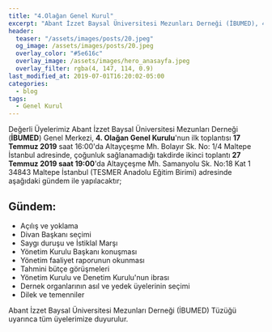 ```yaml
---
title: "4.Olağan Genel Kurul"
excerpt: "Abant İzzet Baysal Üniversitesi Mezunları Derneği (İBUMED), 4. Olağan Genel Kurulu 17 Temmuz 2019 tarihinde toplanıyor"
header:
  teaser: "/assets/images/posts/20.jpeg"
  og_image: /assets/images/posts/20.jpeg
  overlay_color: "#5e616c"
  overlay_image: /assets/images/hero_anasayfa.jpeg
  overlay_filter: rgba(4, 147, 114, 0.9)
last_modified_at: 2019-07-01T16:20:02-05:00
categories:
  - blog
tags:
  - Genel Kurul
---
```



Değerli Üyelerimiz Abant İzzet Baysal Üniversitesi Mezunları Derneği (**İBUMED**) Genel Merkezi, **4. Olağan Genel Kurulu**'nun ilk toplantısı **17 Temmuz 2019** saat 16:00'da Altayçeşme Mh. Bolayır Sk. No: 1/4 Maltepe İstanbul adresinde, çoğunluk sağlanamadığı takdirde ikinci toplantı **27 Temmuz 2019 saat 19:00**'da Altayçeşme Mh. Samanyolu Sk. No:18 Kat 1 34843 Maltepe İstanbul (TESMER Anadolu Eğitim Birimi) adresinde aşağıdaki gündem ile yapılacaktır;

## Gündem:

- Açılış ve yoklama
- Divan Başkanı seçimi
- Saygı duruşu ve İstiklal Marşı
- Yönetim Kurulu Başkanı konuşması
- Yönetim faaliyet raporunun okunması
- Tahmini bütçe görüşmeleri
- Yönetim Kurulu ve Denetim Kurulu'nun ibrası
- Dernek organlarının asıl ve yedek üyelerinin seçimi
- Dilek ve temenniler

Abant İzzet Baysal Üniversitesi Mezunları Derneği (İBUMED) Tüzüğü uyarınca tüm üyelerimize duyurulur.
